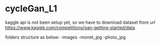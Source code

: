 # cycleGan_L1
kaggle api is not been setup yet, so we have to download dataset from url https://www.kaggle.com/competitions/gan-getting-started/data

folders structure as below:
-images
  -monet_jpg
  -photo_jpg
